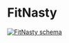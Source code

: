 FitNasty
========

<a href="http://imgur.com/SLBlYaF"><img src="http://i.imgur.com/SLBlYaF.png" title="FitNasty schema" /></a>
